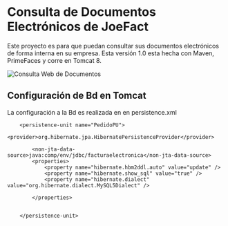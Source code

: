 Consulta de Documentos Electrónicos de JoeFact
==============================================

Este proyecto es para que puedan consultar sus documentos electrónicos de forma interna en su empresa. 
Esta versión 1.0 esta hecha con Maven, PrimeFaces y corre en Tomcat 8. 



![Consulta Web de Documentos](https://github.com/joedayz/consultajoefact/blob/master/images/consulta-documentos.png)


## Configuración de Bd en Tomcat ##

La configuración a la Bd es realizada en en persistence.xml

```
    <persistence-unit name="PedidoPU">
        <provider>org.hibernate.jpa.HibernatePersistenceProvider</provider>

        <non-jta-data-source>java:comp/env/jdbc/facturaelectronica</non-jta-data-source>
        <properties>
            <property name="hibernate.hbm2ddl.auto" value="update" />
            <property name="hibernate.show_sql" value="true" />
            <property name="hibernate.dialect" value="org.hibernate.dialect.MySQL5Dialect" />

        </properties>


    </persistence-unit>
```
